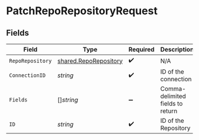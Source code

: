 # PatchRepoRepositoryRequest


## Fields

| Field                                                                 | Type                                                                  | Required                                                              | Description                                                           |
| --------------------------------------------------------------------- | --------------------------------------------------------------------- | --------------------------------------------------------------------- | --------------------------------------------------------------------- |
| `RepoRepository`                                                      | [shared.RepoRepository](../../../pkg/models/shared/reporepository.md) | :heavy_check_mark:                                                    | N/A                                                                   |
| `ConnectionID`                                                        | *string*                                                              | :heavy_check_mark:                                                    | ID of the connection                                                  |
| `Fields`                                                              | []*string*                                                            | :heavy_minus_sign:                                                    | Comma-delimited fields to return                                      |
| `ID`                                                                  | *string*                                                              | :heavy_check_mark:                                                    | ID of the Repository                                                  |